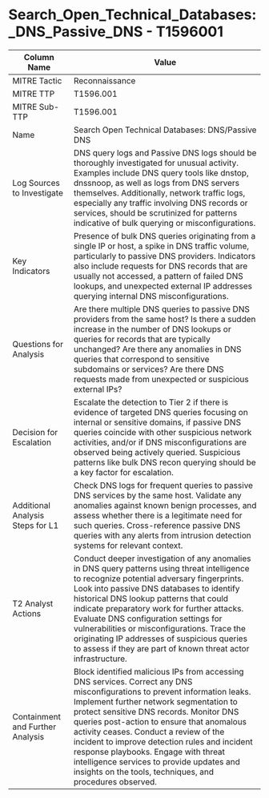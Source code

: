 # Search_Open_Technical_Databases:_DNS_Passive_DNS - T1596001

| Column Name | Value |
|-------------|-------|
| MITRE Tactic | Reconnaissance |
| MITRE TTP | T1596.001 |
| MITRE Sub-TTP | T1596.001 |
| Name | Search Open Technical Databases: DNS/Passive DNS |
| Log Sources to Investigate | DNS query logs and Passive DNS logs should be thoroughly investigated for unusual activity. Examples include DNS query tools like dnstop, dnssnoop, as well as logs from DNS servers themselves. Additionally, network traffic logs, especially any traffic involving DNS records or services, should be scrutinized for patterns indicative of bulk querying or misconfigurations. |
| Key Indicators | Presence of bulk DNS queries originating from a single IP or host, a spike in DNS traffic volume, particularly to passive DNS providers. Indicators also include requests for DNS records that are usually not accessed, a pattern of failed DNS lookups, and unexpected external IP addresses querying internal DNS misconfigurations. |
| Questions for Analysis | Are there multiple DNS queries to passive DNS providers from the same host? Is there a sudden increase in the number of DNS lookups or queries for records that are typically unchanged? Are there any anomalies in DNS queries that correspond to sensitive subdomains or services? Are there DNS requests made from unexpected or suspicious external IPs? |
| Decision for Escalation | Escalate the detection to Tier 2 if there is evidence of targeted DNS queries focusing on internal or sensitive domains, if passive DNS queries coincide with other suspicious network activities, and/or if DNS misconfigurations are observed being actively queried. Suspicious patterns like bulk DNS recon querying should be a key factor for escalation. |
| Additional Analysis Steps for L1 | Check DNS logs for frequent queries to passive DNS services by the same host. Validate any anomalies against known benign processes, and assess whether there is a legitimate need for such queries. Cross-reference passive DNS queries with any alerts from intrusion detection systems for relevant context. |
| T2 Analyst Actions | Conduct deeper investigation of any anomalies in DNS query patterns using threat intelligence to recognize potential adversary fingerprints. Look into passive DNS databases to identify historical DNS lookup patterns that could indicate preparatory work for further attacks. Evaluate DNS configuration settings for vulnerabilities or misconfigurations. Trace the originating IP addresses of suspicious queries to assess if they are part of known threat actor infrastructure. |
| Containment and Further Analysis | Block identified malicious IPs from accessing DNS services. Correct any DNS misconfigurations to prevent information leaks. Implement further network segmentation to protect sensitive DNS records. Monitor DNS queries post-action to ensure that anomalous activity ceases. Conduct a review of the incident to improve detection rules and incident response playbooks. Engage with threat intelligence services to provide updates and insights on the tools, techniques, and procedures observed. |
